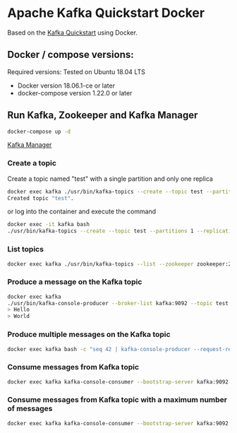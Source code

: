 # Apache Kafka Quickstart Docker


Based on the [Kafka Quickstart](https://kafka.apache.org/quickstart) using Docker.

## Docker / compose versions:

Required versions:
Tested on Ubuntu 18.04 LTS

* Docker version 18.06.1-ce or later
* docker-compose version 1.22.0 or later

## Run Kafka, Zookeeper and Kafka Manager

```bash
docker-compose up -d
```

[Kafka Manager](http://localhost:9000)

### Create a topic

Create a topic named "test" with a single partition and only one replica

```bash
docker exec kafka ./usr/bin/kafka-topics --create --topic test --partitions 1 --replication-factor 1 --if-not-exists --zookeeper zookeeper:2181
Created topic "test".
```

or log into the container and execute the command

```bash
docker exec -it kafka bash
./usr/bin/kafka-topics --create --topic test --partitions 1 --replication-factor 1 --if-not-exists --zookeeper zookeeper:2181
```

### List topics

```bash
docker exec kafka ./usr/bin/kafka-topics --list --zookeeper zookeeper:2181
```

### Produce a message on the Kafka topic

```bash
docker exec kafka 
./usr/bin/kafka-console-producer --broker-list kafka:9092 --topic test
> Hello
> World
```

### Produce multiple messages on the Kafka topic

```bash
docker exec kafka bash -c "seq 42 | kafka-console-producer --request-required-acks 1 --broker-list kafka:9092 --topic test && echo 'Produced 42 messages.'"
```

### Consume messages from Kafka topic

```bash
docker exec kafka kafka-console-consumer --bootstrap-server kafka:9092 --topic test --from-beginning
````

### Consume messages from Kafka topic with a maximum number of messages

```bash
docker exec kafka kafka-console-consumer --bootstrap-server kafka:9092 --topic test --from-beginning --max-messages 42
````